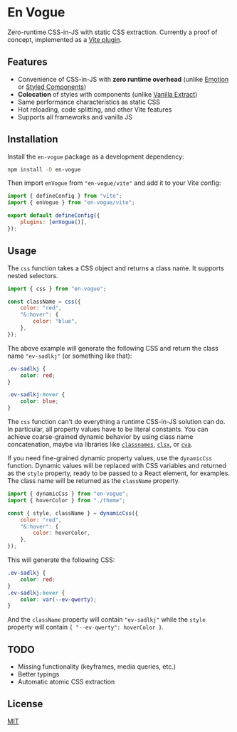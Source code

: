 # En Vogue

Zero-runtime CSS-in-JS with static CSS extraction. Currently a proof of concept, implemented as a [Vite plugin](https://vitejs.dev).

## Features

- Convenience of CSS-in-JS with **zero runtime overhead** (unlike [Emotion](https://emotion.sh) or [Styled Components](https://styled-components.com))
- **Colocation** of styles with components (unlike [Vanilla Extract](https://vanilla-extract.style/))
- Same performance characteristics as static CSS
- Hot reloading, code splitting, and other Vite features
- Supports all frameworks and vanilla JS

## Installation

Install the `en-vogue` package as a development dependency:

```sh
npm install -D en-vogue
```

Then import `enVogue` from `"en-vogue/vite"` and add it to your Vite config:

```js
import { defineConfig } from "vite";
import { enVogue } from "en-vogue/vite";

export default defineConfig({
	plugins: [enVogue()],
});
```

## Usage

The `css` function takes a CSS object and returns a class name. It supports nested selectors.

```js
import { css } from "en-vogue";

const className = css({
	color: "red",
	"&:hover": {
		color: "blue",
	},
});
```

The above example will generate the following CSS and return the class name `"ev-sadlkj"` (or something like that):

```css
.ev-sadlkj {
	color: red;
}

.ev-sadlkj:hover {
	color: blue;
}
```

The `css` function can't do everything a runtime CSS-in-JS solution can do. In particular, all property values have to be literal constants. You can achieve coarse-grained dynamic behavior by using class name concatenation, maybe via libraries like [`classnames`](https://github.com/JedWatson/classnames), [`clsx`](https://github.com/lukeed/clsx), or [`cva`](https://github.com/joe-bell/cva).

If you need fine-grained dynamic property values, use the `dynamicCss` function. Dynamic values will be replaced with CSS variables and returned as the `style` property, ready to be passed to a React element, for examples. The class name will be returned as the `className` property.

```js
import { dynamicCss } from "en-vogue";
import { hoverColor } from "./theme";

const { style, className } = dynamicCss({
	color: "red",
	"&:hover": {
		color: hoverColor,
	},
});
```

This will generate the following CSS:

```css
.ev-sadlkj {
	color: red;
}
.ev-sadlkj:hover {
	color: var(--ev-qwerty);
}
```

And the `className` property will contain `"ev-sadlkj"` while the `style` property will contain `{ "--ev-qwerty": hoverColor }`.

## TODO

- Missing functionality (keyframes, media queries, etc.)
- Better typings
- Automatic atomic CSS extraction

## License

[MIT](LICENSE)
